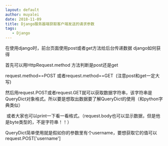 ```yaml
---
layout: default
author: muyalei
date: 2018-11-09
title: Django服务器端获取客户端发送的请求参数
tags:
   - Django
---
```


在使用django时，前台页面使用post或者get方法给后台传递数据 django如何获得

首先可以用HttpRequest.method 方法判断是post还是get

request.method==POST 或者request.method==GET  (注意post和get一定大写)

然后用request.POST或者request.GET就可以获取数据字符串，该字符串是QueryDict对象格式。所以要是想取出数据要了解QueryDict的使用（和python字典类似）

 或者大家也可以print一下看一看格式。（request.body也可以显示数据，但是他是byte类型的，不是字符串！！）

QueryDict简单使用就是假如你的参数里有个username，要想获取它的值可以request.POST['username']
